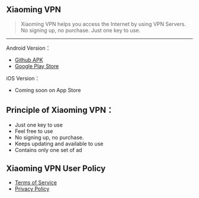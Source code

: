 ## Xiaoming VPN

> Xiaoming VPN helps you access the Internet by using VPN Servers. No signing up, no purchase. Just one key to use. 
------

Android Version：
- [Github APK](https://down.iandroidapps.com/xiaoming-2.1.4.apk) 
- [Google Play Store](http://play.google.com/store/apps/details?id=com.xiaoming.vpn)  


iOS Version：
- Coming soon on App Store


## Principle of Xiaoming VPN：
- Just one key to use
- Feel free to use
- No signing up, no purchase.
- Keeps updating and available to use
- Contains only one set of ad 

## Xiaoming VPN User Policy

- [Terms of Service](https://github.com/xm19/w/blob/master/terms-of-service.md "Terms of Service") 
- [Privacy Policy](https://github.com/xm19/w/blob/master/privacy-policy.md "Privacy Policy")  
